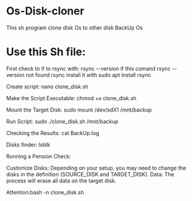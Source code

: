 # Os-Disk-cloner
This sh program clone disk Os to other disk BackUp Os

# Use this Sh file:
First check to if to rsync with: rsync --version  if this comand rsync --version   not found rsync   install it with   sudo apt install rsync

Create script: nano clone_disk.sh

Make the Script Executable: chmod +x clone_disk.sh

Mount the Target Disk: sudo mount /dev/sdX1 /mnt/backup

Run Script: sudo ./clone_disk.sh /mnt/backup

Checking the Results: cat BackUp.log

Disks finder: lsblk

Running a Pension Check:

Customize Disks: Depending on your setup, you may need to change the disks in the definition (SOURCE_DISK and TARGET_DISK).
Data: The process will erase all data on the target disk.

Attention:bash -n clone_disk.sh
